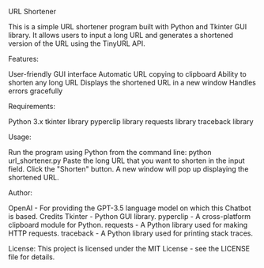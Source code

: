 URL Shortener

This is a simple URL shortener program built with Python and Tkinter GUI library. It allows users to input a long URL and generates a shortened version of the URL using the TinyURL API.

Features:

User-friendly GUI interface
Automatic URL copying to clipboard
Ability to shorten any long URL
Displays the shortened URL in a new window
Handles errors gracefully

Requirements:

Python 3.x
tkinter library
pyperclip library
requests library
traceback library

Usage:

Run the program using Python from the command line: python url_shortener.py
Paste the long URL that you want to shorten in the input field.
Click the "Shorten" button.
A new window will pop up displaying the shortened URL.

Author:

OpenAI - For providing the GPT-3.5 language model on which this Chatbot is based.
Credits
Tkinter - Python GUI library.
pyperclip - A cross-platform clipboard module for Python.
requests - A Python library used for making HTTP requests.
traceback - A Python library used for printing stack traces.

License:
This project is licensed under the MIT License - see the LICENSE file for details.